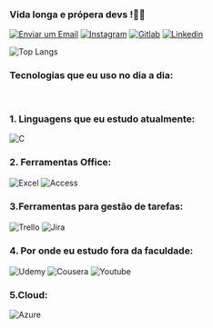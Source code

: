 
### Vida longa e própera devs !🖖🏼
[![Enviar um Email](https://img.shields.io/badge/Microsoft_Outlook-0078D4?style=for-the-badge&logo=microsoft-outlook&logoColor=white)](mailto:rafael.amafaldo@fatec.sp.gov.br) [![Instagram](https://img.shields.io/badge/Instagram-E4405F?style=for-the-badge&logo=instagram&logoColor=white)](https://www.instagram.com/rafael_amafaldo/)
[![Gitlab](https://img.shields.io/badge/GitLab-330F63?style=for-the-badge&logo=gitlab&logoColor=white)](https://gitlab.com/dashboard/projects/)
[![Linkedin](https://img.shields.io/badge/LinkedIn-0077B5?style=for-the-badge&logo=linkedin&logoColor=white)](https://www.linkedin.com/in/rafael-amafaldo-770917252/)

![Top Langs](https://github-readme-stats.vercel.app/api/top-langs/?username=Amafaldr&hide=javascript,html)

### Tecnologias que eu uso no dia a dia:

<div style="display: inline_block"><br/>

### 1. Linguagens que eu estudo atualmente:

<img align="center" alt="C" src="https://img.shields.io/badge/C-00599C?style=for-the-badge&logo=c&logoColor=white"/>

### 2. Ferramentas Office:
<img align="center" alt="Excel" src="https://img.shields.io/badge/Microsoft_Excel-217346?style=for-the-badge&logo=microsoft-excel&logoColor=white"/>
<img align="center" alt="Access" src="https://img.shields.io/badge/Microsoft_Access-A4373A?style=for-the-badge&logo=microsoft-access&logoColor=white"/>

### 3.Ferramentas para gestão de tarefas:
<img align="center" alt="Trello" src="https://img.shields.io/badge/Trello-0052CC?style=for-the-badge&logo=trello&logoColor=white"/>
<img align="center" alt="Jira" src="https://img.shields.io/badge/Jira-0052CC?style=for-the-badge&logo=Jira&logoColor=white"/>

### 4. Por onde eu estudo fora da faculdade:
<img align="center" alt="Udemy" src="https://img.shields.io/badge/Udemy-EC5252?style=for-the-badge&logo=Udemy&logoColor=white&logoColor=white"/>
<img align="center" alt="Cousera" src="https://img.shields.io/badge/Coursera-0056D2?style=for-the-badge&logo=Coursera&logoColor=white&logoColor=white"/>
<img align="center" alt="Youtube" src="https://img.shields.io/badge/YouTube-FF0000?style=for-the-badge&logo=youtube&logoColor=white"/>

### 5.Cloud:
<img align="center" alt="Azure" src="https://img.shields.io/badge/Azure_DevOps-0078D7?style=for-the-badge&logo=azure-devops&logoColor=white"/>


</div>
